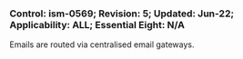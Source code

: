### Control: ism-0569; Revision: 5; Updated: Jun-22; Applicability: ALL; Essential Eight: N/A
<p>Emails are routed via centralised email gateways.</p>